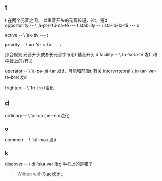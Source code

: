 ## t
t 在两个元音之间， 以重音开头的元音长短，长t，短d     
opportunity -- \ ˌä-pər-ˈtü-nə-tē  --- t
stability -- \ stə-ˈbi-lə-tē --- d
 

active -- \ ˈak-tiv --- t

priority -- \ prī-ˈȯr-ə-tē --- t

综合规则 元音开头或者长元音字节用t
辅音开头 d
facility -- \ fə-ˈsi-lə-tē 发t ,和中音上的s有关

operator -- \ ˈä-pə-ˌrā-tər 发d，可能和前面r,l有关
intervertebral \ ˌin-tər-ˈvər-tə-brəl 发d


frighten -- \ ˈfrī-tᵊn t浊化
## d
ordinary -- \ ˈȯr-də-ˌner-ē d浊化

### o
common -- \ ˈkä-mən 发ä

### k 
discover -- \ di-ˈskə-vər  发g 手机上的是错了

> Written with [StackEdit](https://stackedit.io/).
<!--stackedit_data:
eyJoaXN0b3J5IjpbLTExNjM5OTI2NDEsLTgzMzkxOTY0OSwtMT
UyNTI0ODQ4MCwtMTM4NzQxMDcxMCwtMTQ5ODY3NDk5NCw5MTI4
MDUzNDQsLTQxMjczMzU4NywtMTU0NjE0MjM2LDE3NTcxMDM5OD
MsNjA5Njc1NzE5LDE1ODY3OTUxMTZdfQ==
-->